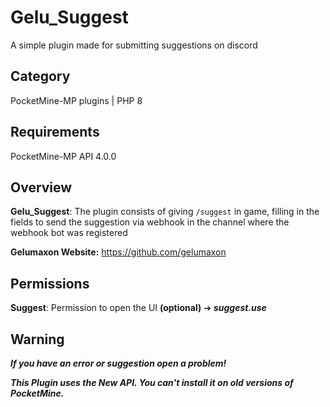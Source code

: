 # Gelu_Suggest

A simple plugin made for submitting suggestions on discord

## Category

PocketMine-MP plugins | PHP 8

## Requirements

PocketMine-MP API 4.0.0

## Overview

**Gelu_Suggest**: The plugin consists of giving `/suggest` in game, filling in the fields to send the suggestion via webhook in the channel where the webhook bot was registered

**Gelumaxon Website:** https://github.com/gelumaxon

## Permissions

**Suggest**: Permission to open the UI **(optional)** ➔ ***suggest.use***

## Warning

***If you have an error or suggestion open a problem!***

***This Plugin uses the New API. You can't install it on old versions of PocketMine.***
